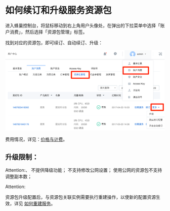 # 如何续订和升级服务资源包

进入蜂巢控制台，将鼠标移动到右上角用户头像处，在弹出的下拉菜单中选择「账户消费」，然后选择「资源包管理」标签。

找到对应的资源包，即可续订、自动续订、升级：

![](../../image/资源包-升级续订.png)

费用情况，详见：[价格与计费](http://support.c.163.com/md.html#!计算服务/容器服务/服务管理价格与计费.md)。

## 升级限制：
<span>Attention:</span>、
不提供降级功能；
不支持修改公网设置；
使用公网的资源包不支持调整副本数；

<span>Attention:</span><div class="alertContent">资源包升级配置后，与资源包关联实例需要执行重建操作，以使新的配置资源生效，详见 [如何重建服务](http://support.c.163.com/md.html#!计算服务/容器服务/常见问题/资源包常见问题/如何重建服务.md)。</div>
